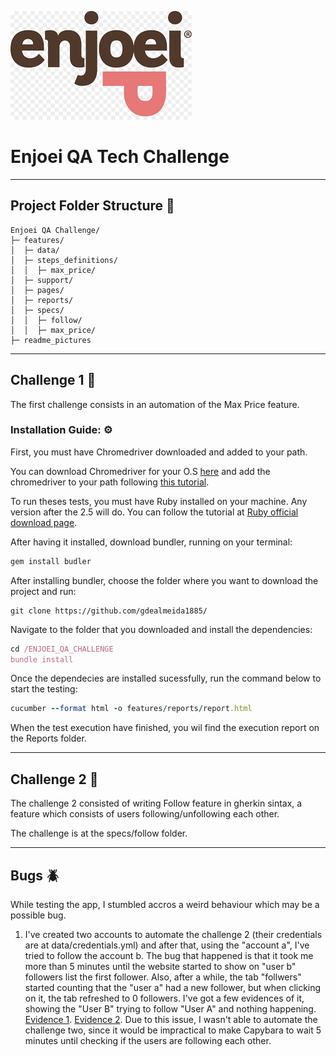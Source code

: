 ![Enjoei Logo](./readme_pictures/enjoei_banner.png)
# Enjoei QA Tech Challenge
---

## Project Folder Structure :open_file_folder:

```
Enjoei QA Challenge/
├─ features/
│  ├─ data/
│  ├─ steps_definitions/
│  │  ├─ max_price/
│  ├─ support/
│  ├─ pages/
│  ├─ reports/
│  ├─ specs/
│  │  ├─ follow/
│  │  ├─ max_price/
├─ readme_pictures

````
---

## Challenge 1 🎯

The first challenge consists in an automation of the Max Price feature.

### Installation Guide: ⚙️

First, you must have Chromedriver downloaded and added to your path.

You can download Chromedriver for your O.S [here](https://chromedriver.chromium.org/) and add the chromedriver to your path following [this tutorial](https://www.browserstack.com/guide/run-selenium-tests-using-selenium-chromedriver).

To run theses tests, you must have Ruby installed on your machine. Any version after the 2.5 will do. You can follow the tutorial at [Ruby official download page](https://www.ruby-lang.org/en/). 

After having it installed, download bundler, running on your terminal:

```ruby
gem install budler
```
After installing bundler, choose the folder where you want to download the project and run:

```git
git clone https://github.com/gdealmeida1885/

```
Navigate to the folder that you downloaded and install the dependencies:

```ruby
cd /ENJOEI_QA_CHALLENGE
bundle install
```

Once the dependecies are installed sucessfully, run the command below to start the testing:

```ruby
cucumber --format html -o features/reports/report.html
```

When the test execution have finished, you wil find the execution report on the Reports folder.

---

## Challenge 2 🎯

The challenge 2 consisted of writing Follow feature in gherkin sintax, a feature which consists of users following/unfollowing each other.

The challenge is at the specs/follow folder.

---

## Bugs :beetle:

While testing the app, I stumbled accros a weird behaviour which may be a possible bug.

1) I've created two accounts to automate the challenge 2 (their credentials are at data/credentials.yml) and after that, using the "account a", I've tried to follow the account b. The bug that happened is that it took me more than 5 minutes until the website started to show on "user b" followers list the first follower.
Also, after a while, the tab "follwers" started counting that the "user a" had a new follower, but when clicking on it, the tab refreshed to 0 followers.
I've got a few evidences of it, showing the "User B" trying to follow "User A" and nothing happening.
[Evidence 1](readme_pictures/evidence1.png). [Evidence 2](readme_pictures/evidence2.png).
Due to this issue, I wasn't able to automate the challenge two, since it would be impractical to make Capybara to wait 5 minutes until checking if the users are following each other.
